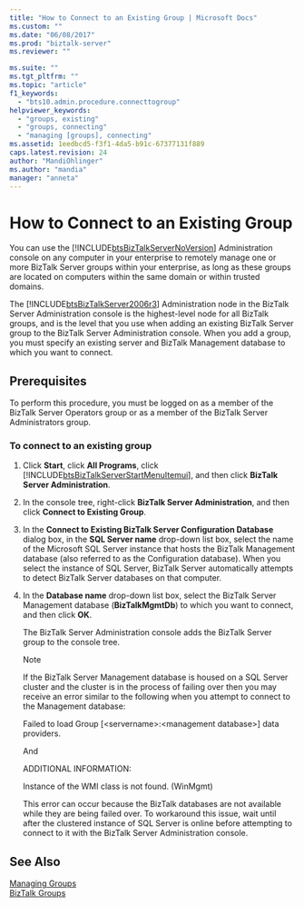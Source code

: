 ```yaml
---
title: "How to Connect to an Existing Group | Microsoft Docs"
ms.custom: ""
ms.date: "06/08/2017"
ms.prod: "biztalk-server"
ms.reviewer: ""

ms.suite: ""
ms.tgt_pltfrm: ""
ms.topic: "article"
f1_keywords: 
  - "bts10.admin.procedure.connecttogroup"
helpviewer_keywords: 
  - "groups, existing"
  - "groups, connecting"
  - "managing [groups], connecting"
ms.assetid: 1eedbcd5-f3f1-4da5-b91c-67377131f889
caps.latest.revision: 24
author: "MandiOhlinger"
ms.author: "mandia"
manager: "anneta"
---
```

# How to Connect to an Existing Group
You can use the [!INCLUDE[btsBizTalkServerNoVersion](../includes/btsbiztalkservernoversion-md.md)] Administration console on any computer in your enterprise to remotely manage one or more BizTalk Server groups within your enterprise, as long as these groups are located on computers within the same domain or within trusted domains.  
  
 The [!INCLUDE[btsBizTalkServer2006r3](../includes/btsbiztalkserver2006r3-md.md)] Administration node in the BizTalk Server Administration console is the highest-level node for all BizTalk groups, and is the level that you use when adding an existing BizTalk Server group to the BizTalk Server Administration console. When you add a group, you must specify an existing server and BizTalk Management database to which you want to connect.  
  
## Prerequisites  
 To perform this procedure, you must be logged on as a member of the BizTalk Server Operators group or as a member of the BizTalk Server Administrators group.  
  
### To connect to an existing group  
  
1.  Click **Start**, click **All Programs**, click [!INCLUDE[btsBizTalkServerStartMenuItemui](../includes/btsbiztalkserverstartmenuitemui-md.md)], and then click **BizTalk Server Administration**.  
  
2.  In the console tree, right-click **BizTalk Server Administration**, and then click **Connect to Existing Group**.  
  
3.  In the **Connect to Existing BizTalk Server Configuration Database** dialog box, in the **SQL Server name** drop-down list box, select the name of the Microsoft SQL Server instance that hosts the BizTalk Management database (also referred to as the Configuration database). When you select the instance of SQL Server, BizTalk Server automatically attempts to detect BizTalk Server databases on that computer.  
  
4.  In the **Database name** drop-down list box, select the BizTalk Server Management database (**BizTalkMgmtDb**) to which you want to connect, and then click **OK**.  
  
     The BizTalk Server Administration console adds the BizTalk Server group to the console tree.  
  
    > [!NOTE]
    >  If the BizTalk Server Management database is housed on a SQL Server cluster and the cluster is in the process of failing over then you may receive an error similar to the following when you attempt to connect to the Management database:  
    >   
    >  Failed to load Group [\<servername>:\<management database>] data providers.  
    >   
    >  And  
    >   
    >  ADDITIONAL INFORMATION:  
    >   
    >  Instance of the WMI class is not found. (WinMgmt)  
    >   
    >  This error can occur because the BizTalk databases are not available while they are being failed over. To workaround this issue, wait until after the clustered instance of SQL Server is online before attempting to connect to it with the BizTalk Server Administration console.  
  
## See Also  
 [Managing Groups](../core/managing-groups.md)   
 [BizTalk Groups](../core/biztalk-groups.md)